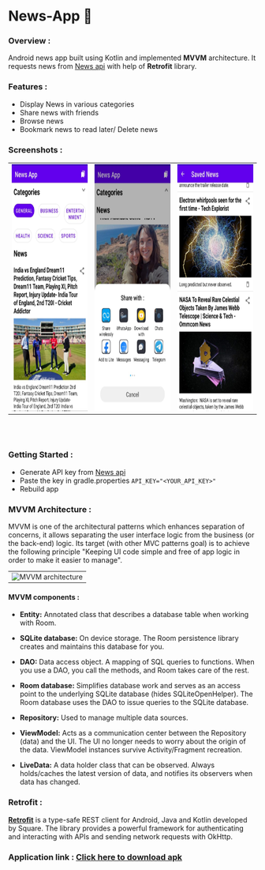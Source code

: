# News-App 📰

### Overview :
Android news app built using Kotlin and implemented **MVVM** architecture. It requests news from <a href="https://newsapi.org/">News api</a> with help of  **Retrofit** library.

### Features :
* Display News in various categories 
* Share news with friends
* Browse news
* Bookmark news to read later/ Delete news


 ### Screenshots : 
 
  <table align="center">
  <tr>
     <td><img src="./img/img-1.jpeg" alt="News home" width=250px height=500px></td>
    <td><img src="./img/img-2.jpeg" alt="Saved News" style="width:250px;height:500px;"></td>
    <td><img src="./img/img-3.jpeg" alt="Image - news sharing" style="width:250px;height:500px;"></td>
  </tr>
   
</table><br><br>


### Getting Started :

 * Generate API key from <a href="https://newsapi.org/">News api</a>
 *  Paste the key in gradle.properties
 ````API_KEY="<YOUR_API_KEY>" ````
 * Rebuild app
 
 ### MVVM Architecture : 

MVVM is one of the architectural patterns which enhances separation of concerns, it allows separating the user interface logic from the business (or the back-end) logic. Its target (with other MVC patterns goal) is to achieve the following principle "Keeping UI code simple and free of app logic in order to make it easier to manage".

<table align="center" cellpadding="0" cellspacing="0" border="0" width="100%">
<tr><td >
<img style="width:600px;height:400px;" src="https://miro.medium.com/max/875/1*itYWsxQTfq7xTuvIMrVhYg.png" alt="MVVM architecture">
</td></tr>
</table>


#### MVVM components : 

* **Entity:** Annotated class that describes a database table when working with Room.

 * **SQLite database:** On device storage. The Room persistence library creates and maintains this database for you.

 * **DAO:** Data access object. A mapping of SQL queries to functions. When you use a DAO, you call the methods, and Room takes care of the rest.

 * **Room database:** Simplifies database work and serves as an access point to the underlying SQLite database (hides SQLiteOpenHelper). The Room database uses the DAO to issue queries to the SQLite database.

 * **Repository:** Used to manage multiple data sources.

 * **ViewModel:** Acts as a communication center between the Repository (data) and the UI. The UI no longer needs to worry about the origin of the data. ViewModel instances survive Activity/Fragment recreation.

 * **LiveData:** A data holder class that can be observed. Always holds/caches the latest version of data, and notifies its observers when data has changed.
 
 
### Retrofit : 
<a href="https://square.github.io/retrofit/"><b>Retrofit</b></a> is a type-safe REST client for Android, Java and Kotlin developed by Square. The library provides a powerful framework for authenticating and interacting with APIs and sending network requests with OkHttp.

### Application link : <a href="https://github.com/Krishan-mohan/News-App/blob/master/apk/News.apk">**Click here to download apk**</a>
